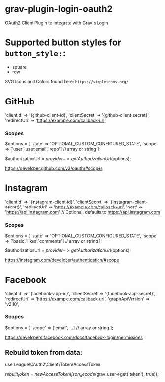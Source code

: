 # grav-plugin-login-oauth2
OAuth2 Client Plugin to integrate with Grav's Login

# Supported button styles for `button_style:`:

* square
* row

SVG Icons and Colors found here: `https://simpleicons.org/`

# GitHub
'clientId'          => '{github-client-id}',
'clientSecret'      => '{github-client-secret}',
'redirectUri'       => 'https://example.com/callback-url',

### Scopes
$options = [
    'state' => 'OPTIONAL_CUSTOM_CONFIGURED_STATE',
    'scope' => ['user','user:email','repo'] // array or string
];

$authorizationUrl = $provider->getAuthorizationUrl($options);

https://developer.github.com/v3/oauth/#scopes


# Instagram
'clientId'          => '{instagram-client-id}',
'clientSecret'      => '{instagram-client-secret}',
'redirectUri'       => 'https://example.com/callback-url',
'host'              => 'https://api.instagram.com' // Optional, defaults to https://api.instagram.com

### Scopes
$options = [
    'state' => 'OPTIONAL_CUSTOM_CONFIGURED_STATE',
    'scope' => ['basic','likes','comments'] // array or string
];

$authorizationUrl = $provider->getAuthorizationUrl($options);

https://instagram.com/developer/authentication/#scope


# Facebook
'clientId'          => '{facebook-app-id}',
'clientSecret'      => '{facebook-app-secret}',
'redirectUri'       => 'https://example.com/callback-url',
'graphApiVersion'   => 'v2.10',

### Scopes

$options = [
    'scope' => ['email', ...] // array or string
];

https://developers.facebook.com/docs/facebook-login/permissions

## Rebuild token from data:

use League\OAuth2\Client\Token\AccessToken

$rebuilt_token = new AccessToken(json_decode($grav_user->get('token'), true));